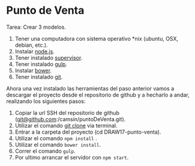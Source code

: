 Punto de Venta
===================
Tarea: Crear 3 modelos.

 1. Tener una computadora con sistema operativo *nix (ubuntu, OSX, debian, etc.).
 2. Instalar [node.js](https://nodejs.org/es/download/).
 3. Tener instalado [supervisor](https://www.npmjs.com/package/supervisor).
 4. Tener instalado [gulp](https://gulpjs.com/).
 5. Instalar [bower](https://bower.io/).
 6. Tener instalado [git](https://git-scm.com/).

Ahora una vez instalado las herramientas del paso anterior vamos a descargar el proyecto desde el repositorio de github y a hecharlo a andar, realizando los siguientes pasos:

 1. Copiar la url SSH del repositorio de github (git@github.com:/camsin/puntoDeVenta.git).
 2. Utilizar el comando [git clone](https://git-scm.com/docs/git-clone) via terminal.
 3. Entrar a la carpeta del proyecto (cd DRAW17-punto-venta).
 4. Utilizar el comando `npm install` .
 5. Utilizar el comando `bower install`.
 6. Correr el comando `gulp`.
 7. Por ultimo arrancar el servidor con `npm start`.

